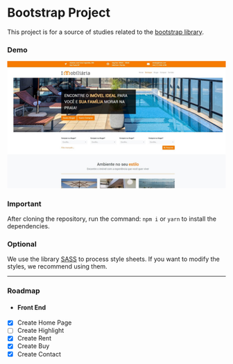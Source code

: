 # Bootstrap Project

This project is for a source of studies related to the [bootstrap library](https://getbootstrap.com.br/).

### Demo
![index](assets/images/layout/index.jpg)

### Important

After cloning the repository, run the command: `npm i` or `yarn` to install the dependencies.

### Optional

We use the library [SASS](https://sass-lang.com/install) to process style sheets. If you want to modify the styles, 
we recommend using them.

---

### Roadmap
- #### Front End
- [x] Create Home Page
- [ ] Create Highlight
- [x] Create Rent
- [x] Create Buy
- [x] Create Contact
